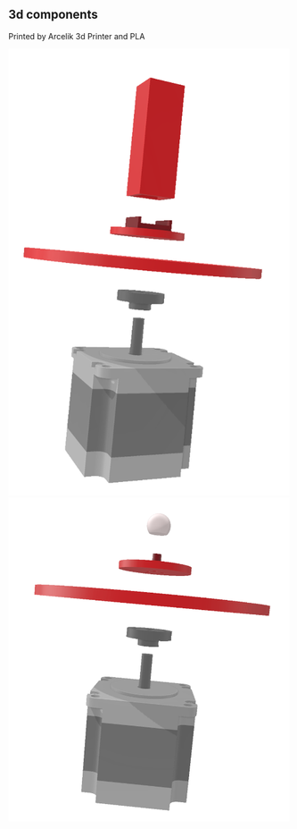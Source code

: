 ## 3d components
Printed by Arcelik 3d Printer and PLA 

<img src="imgs/battery_holder_all.png"/>
<img src="imgs/marker_holder_parts.png"/>
